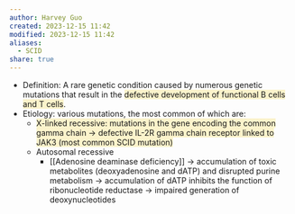 ```yaml
---
author: Harvey Guo
created: 2023-12-15 11:42
modified: 2023-12-15 11:42
aliases:
  - SCID
share: true
---
```

- Definition: A rare genetic condition caused by numerous genetic mutations that result in the <span style="background:rgba(240, 200, 0, 0.2)">defective development of functional B cells and T cells</span>.
- Etiology: various mutations, the most common of which are:
	- <span style="background:rgba(240, 200, 0, 0.2)">X-linked recessive: mutations in the gene encoding the common gamma chain → defective IL-2R gamma chain receptor linked to JAK3 (most common SCID mutation)</span>
	- Autosomal recessive
		- [[Adenosine deaminase deficiency]] → accumulation of toxic metabolites (deoxyadenosine and dATP) and disrupted purine metabolism → accumulation of dATP inhibits the function of ribonucleotide reductase → impaired generation of deoxynucleotides
